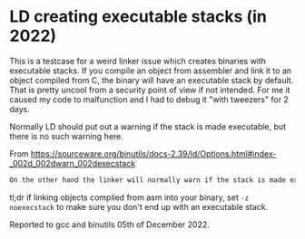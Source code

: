 # LD creating executable stacks (in 2022)

This is a testcase for a weird linker issue which creates binaries with executable stacks. If you compile an object from assembler and link it to an object compiled from C, the binary will have an executable stack by default. That is pretty uncool from a security point of view if not intended. For me it caused my code to malfunction and I had to debug it "with tweezers" for 2 days.

Normally LD should put out a warning if the stack is made executable, but there is no such warning here.

From https://sourceware.org/binutils/docs-2.39/ld/Options.html#index-_002d_002dwarn_002dexecstack
```txt
On the other hand the linker will normally warn if the stack is made executable because one or more of the input files need an execuable stack and neither of the -z execstack or -z noexecstack command line options have been specified. This warning can be disabled via the --no-warn-execstack option.
```
tl;dr if linking objects compiled from asm into your binary, set `-z noexecstack` to make sure you don't end up with an executable stack.

Reported to gcc and binutils 05th of December 2022.
